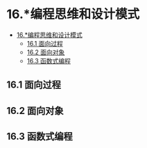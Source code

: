 # 16.*编程思维和设计模式

- [16.*编程思维和设计模式](#16%e7%bc%96%e7%a8%8b%e6%80%9d%e7%bb%b4%e5%92%8c%e8%ae%be%e8%ae%a1%e6%a8%a1%e5%bc%8f)
  - [16.1 面向过程](#161-%e9%9d%a2%e5%90%91%e8%bf%87%e7%a8%8b)
  - [16.2 面向对象](#162-%e9%9d%a2%e5%90%91%e5%af%b9%e8%b1%a1)
  - [16.3 函数式编程](#163-%e5%87%bd%e6%95%b0%e5%bc%8f%e7%bc%96%e7%a8%8b)

## 16.1 面向过程

## 16.2 面向对象

## 16.3 函数式编程

